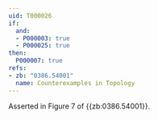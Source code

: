 ```yaml
---
uid: T000026
if:
  and:
  - P000003: true
  - P000025: true
then:
  P000007: true
refs:
- zb: "0386.54001"
  name: Counterexamples in Topology
---
```



Asserted in Figure 7 of {{zb:0386.54001}}.
